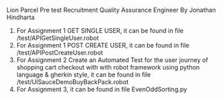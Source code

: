 Lion Parcel Pre test Recruitment Quality Assurance Engineer
By Jonathan Hindharta

1. For Assignment 1 GET SINGLE USER, it can be found in file /test/APIGetSingleUser.robot
2. For Assignment 1 POST CREATE USER, it can be found in file /test/APIPostCreateUser.robot
3. For Assignment 2 Create an Automated Test for the user journey of shopping cart checkout
with with robot framework using python language & gherkin style, it can be found in file /test/UISauceDemoBuyBackPack.robot
4. For Assignment 3, it can be found in file EvenOddSorting.py